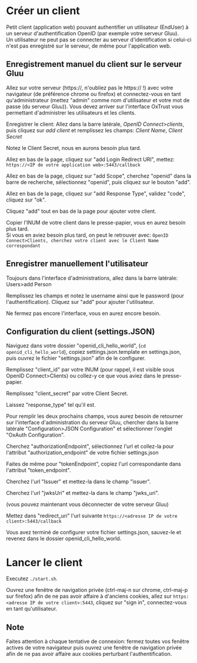 # Créer un client
Petit client (application web) pouvant authentifier un utilisateur (EndUser) à un serveur d'authentification OpenID (par exemple votre serveur Gluu).<br>
Un utilisateur ne peut pas se connecter au serveur d'identification si celui-ci n'est pas enregistré sur le serveur, de même pour l'application web.

## Enregistrement manuel du client sur le serveur Gluu
Allez sur votre serveur (https://<your server IP adress>, n'oubliez pas le https:// !) avec votre navigateur (de préférence chrome ou firefox) et connectez-vous en tant qu'administrateur (mettez "admin" comme nom d'utilisateur et votre mot de passe (du serveur Gluu)). Vous devez arriver sur l'interface OxTrust vous permettant d'administrer les utilisateurs et les clients.

Enregistrer le client:
Allez dans la barre latérale, *OpenID Connect>clients*, puis cliquez sur *add client* et remplissez les champs: *Client Name*, *Client Secret*

Notez le Client Secret, nous en aurons besoin plus tard.

Allez en bas de la page, cliquez sur "add Login Redirect URI", mettez: `https://<IP de votre application web>:5443/callback` 

Allez en bas de la page, cliquez sur "add Scope", cherchez "openid" dans la barre de recherche, sélectionnez "openid", puis cliquez sur  le bouton "add".

Allez en bas de la page, cliquez sur "add Response Type", validez "code", cliquez sur "ok".

Cliquez "add" tout en bas de la page pour ajouter votre client. 

Copier l'INUM de votre client dans le presse-papier, vous en aurez besoin plus tard.<br>
Si vous en aviez besoin plus tard, on peut le retrouver avec:
```OpenID Connect>Clients, cherchez votre client avec le Client Name correspondant```

## Enregistrer manuellement l'utilisateur
Toujours dans l'interface d'administrations, allez dans la barre latérale: Users>add Person

Remplissez les champs et notez le username ainsi que le password (pour l'authentification). Cliquez sur "add" pour ajouter l'utilisateur.

Ne fermez pas encore l'interface, vous en aurez encore besoin.

## Configuration du client (settings.JSON)
Naviguez dans votre dossier "openid_cli_hello_world", (`cd openid_cli_hello_world`), copiez settings.json.template en settings.json, puis ouvrez le fichier "settings.json" afin de le configurer.

Remplissez "client_id" par votre INUM (pour rappel, il est visible sous OpenID Connect>Clients) ou collez-y ce que vous aviez dans le presse-papier.

Remplissez "client_secret" par votre Client Secret.

Laissez "response_type" tel qu'il est.

Pour remplir les deux prochains champs, vous aurez besoin de retourner sur l'interface d'administration du serveur Gluu, chercher dans la barre latérale "Configuration>JSON Configuration" et sélectionner l'onglet "OxAuth Configuration".

Cherchez "authorizationEndpoint", sélectionnez l'url et collez-la pour l'attribut "authorization_endpoint" de votre fichier settings.json

Faites de même pour "tokenEndpoint", copiez l'url correspondante dans l'attribut "token_endpoint".

Cherchez l'url "Issuer" et mettez-la dans le champ "issuer".

Cherchez l'url "jwksUri" et mettez-la dans le champ "jwks_uri".

(vous pouvez maintenant vous déconnecter de votre serveur Gluu)

Mettez dans "redirect_uri" l'url suivante `https://<adresse IP de votre client>:5443/callback`

Vous avez terminé de configurer votre fichier settings.json, sauvez-le et revenez dans le dossier openid_cli_hello_world.

# Lancer le client
Executez `./start.sh`.

Ouvrez une fenêtre de navigation privée (ctrl-maj-n sur chrome, ctrl-maj-p sur firefox) afin de ne pas avoir affaire à d'anciens cookies, allez sur `https:<adresse IP de votre client>:5443`, cliquez sur "sign in", connectez-vous en tant qu'utilisateur.

## Note
Faites attention à chaque tentative de connexion: fermez toutes vos fenêtre actives de votre navigateur puis ouvrez une fenêtre de navigation privée afin de ne pas avoir affaire aux cookies perturbant l'authentification.

